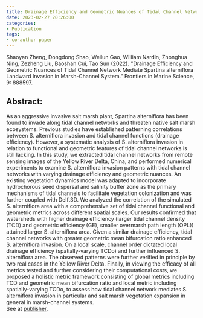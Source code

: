 ```yaml
---
title: Drainage Efficiency and Geometric Nuances of Tidal Channel Network Mediate Spartina alterniflora Landward Invasion in Marsh-Channel System
date: 2023-02-27 20:26:00
categories:
- Publication
tags:
- co-author paper
---
```


<p> Shaoyan Zheng, Dongdong Shao, Weilun Gao, William Nardin, Zhonghua Ning, Zezheng Liu, Baoshan Cui, Tao Sun (2022). "Drainage Efficiency and Geometric Nuances of Tidal Channel Network Mediate Spartina alterniflora Landward Invasion in Marsh-Channel System." Frontiers in Marine Science, 9: 888597. </p>

## Abstract:
As an aggressive invasive salt marsh plant, Spartina alterniflora has been found to invade along tidal channel networks and threaten native salt marsh ecosystems. Previous studies have established patterning correlations between S. alterniflora invasion and tidal channel functions (drainage efficiency). However, a systematic analysis of S. alterniflora invasion in relation to functional and geometric features of tidal channel networks is still lacking. In this study, we extracted tidal channel networks from remote sensing images of the Yellow River Delta, China, and performed numerical experiments to examine S. alterniflora invasion patterns with tidal channel networks with varying drainage efficiency and geometric nuances. An existing vegetation dynamics model was adapted to incorporate hydrochorous seed dispersal and salinity buffer zone as the primary mechanisms of tidal channels to facilitate vegetation colonization and was further coupled with Delft3D. We analyzed the correlation of the simulated S. alterniflora area with a comprehensive set of tidal channel functional and geometric metrics across different spatial scales. Our results confirmed that watersheds with higher drainage efficiency (larger tidal channel density (TCD) and geometric efficiency (GE), smaller overmarsh path length (OPL)) attained larger S. alterniflora area. Given a similar drainage efficiency, tidal channel networks with greater geometric mean bifurcation ratio enhanced S. alterniflora invasion. On a local scale, channel order dictated local drainage efficiency (spatially-varying TCDo) and further influenced S. alterniflora area. The observed patterns were further verified in principle by two real cases in the Yellow River Delta. Finally, in viewing the efficacy of all metrics tested and further considering their computational costs, we proposed a holistic metric framework consisting of global metrics including TCD and geometric mean bifurcation ratio and local metric including spatially-varying TCDo, to assess how tidal channel network mediates S. alterniflora invasion in particular and salt marsh vegetation expansion in general in marsh-channel systems.
<br/>See at [publisher](https://www.frontiersin.org/articles/10.3389/fmars.2022.888597/full).

